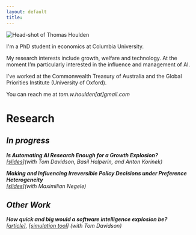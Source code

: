 ```yaml
---
layout: default
title: 
---
```


<div class="hero" markdown="1">
  <div class="photo">
    <img src="/assets/HeadShot2_Cropped_Small.jpg" alt="Head-shot of Thomas Houlden" class="headshot">
  </div>

  <div class="bio">
    <p>I'm a PhD student in economics at Columbia University.</p>
    <p>My research interests include growth, welfare and technology. At the moment I’m particularly interested in the influence and management of AI.</p>
    <p>I've worked at the Commonwealth Treasury of Australia and the Global Priorities Institute (University of Oxford).</p> 
    <p>You can reach me at <em>tom.w.houlden[at]gmail.com</em></p>
  </div>
</div>


# Research

## <em>In progress<em>

**Is Automating AI Research Enough for a Growth Explosion?**  
[[slides](/assets/shs_slides.pdf)]*(with Tom Davidson, Basil Halperin, and Anton Korinek)*  

**Making and Influencing Irreversible Policy Decisions under Preference Heterogeneity**  
[[slides](/assets/IrreversibleDecisions_HouldenNegele.pdf)]*(with Maximilian Negele)*  


## Other Work
**How quick and big would a software intelligence explosion be?**  
[[article](https://www.forethought.org/research/how-quick-and-big-would-a-software-intelligence-explosion-be)], [[simulation tool](https://accelerated-ai-progress.streamlit.app/)] *(with Tom Davidson)*  


